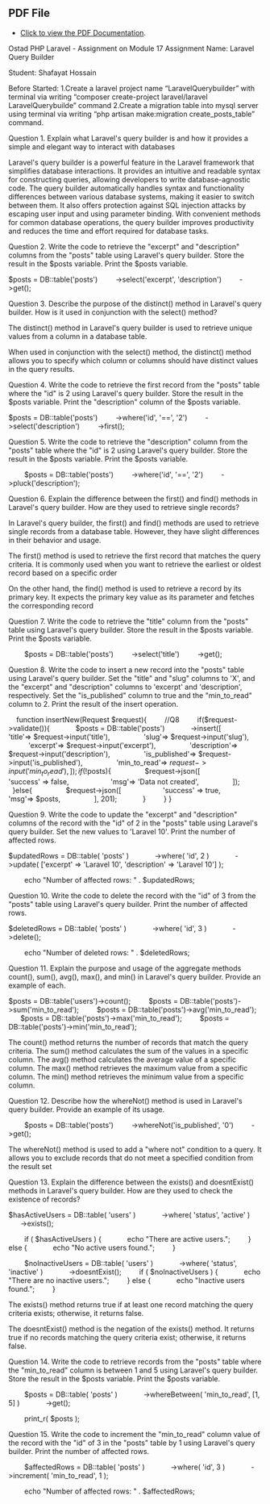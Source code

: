

## PDF File

- [Click to view the PDF Documentation](https://github.com/ShafayatBayezid/LaravelQueryBuilder/tree/master/public/uploads).





Ostad PHP Laravel - Assignment on Module 17
Assignment Name: Laravel Query Builder

Student: Shafayat Hossain

Before Started: 
1.Create a laravel project name “LaravelQuerybuilder” with terminal via writing “composer create-project laravel/laravel LaravelQuerybuilde” command
2.Create a migration table into mysql server using terminal via writing “php artisan make:migration create_posts_table” command.

Question 1. Explain what Laravel's query builder is and how it provides a simple and elegant way to interact with databases

Laravel's query builder is a powerful feature in the Laravel framework that simplifies database interactions. It provides an intuitive and readable syntax for constructing queries, allowing developers to write database-agnostic code. The query builder automatically handles syntax and functionality differences between various database systems, making it easier to switch between them. It also offers protection against SQL injection attacks by escaping user input and using parameter binding. With convenient methods for common database operations, the query builder improves productivity and reduces the time and effort required for database tasks.


Question 2. Write the code to retrieve the "excerpt" and "description" columns from the "posts" table using Laravel's query builder. Store the result in the $posts variable. Print the $posts variable.


$posts = DB::table('posts')
        ->select('excerpt', 'description')
        ->get();



Question 3. Describe the purpose of the distinct() method in Laravel's query builder. How is it used in conjunction with the select() method?

The distinct() method in Laravel's query builder is used to retrieve unique values from a column in a database table.

When used in conjunction with the select() method, the distinct() method allows you to specify which column or columns should have distinct values in the query results. 


Question 4. Write the code to retrieve the first record from the "posts" table where the "id" is 2 using Laravel's query builder. Store the result in the $posts variable. Print the "description" column of the $posts variable.


$posts = DB::table('posts')
        ->where('id', '==', '2')
        ->select('description')
        ->first();



Question 5. Write the code to retrieve the "description" column from the "posts" table where the "id" is 2 using Laravel's query builder. Store the result in the $posts variable. Print the $posts variable.

        
$posts = DB::table('posts')
        ->where('id', '==', '2')
        ->pluck('description');



Question 6. Explain the difference between the first() and find() methods in Laravel's query builder. How are they used to retrieve single records?

In Laravel's query builder, the first() and find() methods are used to retrieve single records from a database table. However, they have slight differences in their behavior and usage.

The first() method is used to retrieve the first record that matches the query criteria. It is commonly used when you want to retrieve the earliest or oldest record based on a specific order

On the other hand, the find() method is used to retrieve a record by its primary key. It expects the primary key value as its parameter and fetches the corresponding record


Question 7. Write the code to retrieve the "title" column from the "posts" table using Laravel's query builder. Store the result in the $posts variable. Print the $posts variable.

        
$posts = DB::table('posts')
        ->select('title')
        ->get();


Question 8. Write the code to insert a new record into the "posts" table using Laravel's query builder. Set the "title" and "slug" columns to 'X', and the "excerpt" and "description" columns to 'excerpt' and 'description', respectively. Set the "is_published" column to true and the "min_to_read" column to 2. Print the result of the insert operation.


    function insertNew(Request $request){
        //Q8
        if($request->validate()){
            $posts = DB::table('posts')
            ->insert([
                'title'=> $request->input('title'),
                'slug'=> $request->input('slug'),
                'excerpt'=> $request->input('excerpt'),
                'description'=> $request->input('description'),
                'is_published'=> $request->input('is_published'),
                'min_to_read'=> $request->input('min_to_read'),
            ]);
            if(!$posts){
                $request->json([
                    'success' => false,
                    'msg'=> 'Data not created',
                ]);
            }else{
                $request->json([
                    'success' => true,
                    'msg'=> $posts,
                ], 201);
            }
        }
}




Question 9. Write the code to update the "excerpt" and "description" columns of the record with the "id" of 2 in the "posts" table using Laravel's query builder. Set the new values to 'Laravel 10'. Print the number of affected rows.


$updatedRows = DB::table( 'posts' )
            ->where( 'id', 2 )
            ->update( ['excerpt' => 'Laravel 10', 'description' => 					'Laravel 10'] );

        echo "Number of affected rows: " . $updatedRows;



Question 10. Write the code to delete the record with the "id" of 3 from the "posts" table using Laravel's query builder. Print the number of affected rows.

	
$deletedRows = DB::table( 'posts' )
            ->where( 'id', 3 )
            ->delete();

        echo "Number of deleted rows: " . $deletedRows;




Question 11. Explain the purpose and usage of the aggregate methods count(), sum(), avg(), max(), and min() in Laravel's query builder. Provide an example of each.


$posts = DB::table('users')->count();
        $posts = DB::table('posts')->sum('min_to_read');
        $posts = DB::table('posts')->avg('min_to_read');
        $posts = DB::table('posts')->max('min_to_read');
        $posts = DB::table('posts')->min('min_to_read');


The count() method returns the number of records that match the query criteria.
The sum() method calculates the sum of the values in a specific column.
The avg() method calculates the average value of a specific column.
The max() method retrieves the maximum value from a specific column.
The min() method retrieves the minimum value from a specific column.



Question 12. Describe how the whereNot() method is used in Laravel's query builder. Provide an example of its usage.

        
$posts = DB::table('posts')
        ->whereNot('is_published', '0')
        ->get();


The whereNot() method is used to add a "where not" condition to a query. It allows you to exclude records that do not meet a specified condition from the result set






Question 13. Explain the difference between the exists() and doesntExist() methods in Laravel's query builder. How are they used to check the existence of records?


$hasActiveUsers = DB::table( 'users' )
            ->where( 'status', 'active' )
            ->exists();

        if ( $hasActiveUsers ) {
            echo "There are active users.";
        } else {
            echo "No active users found.";
        }


        
$noInactiveUsers = DB::table( 'users' )
            ->where( 'status', 'inactive' )
            ->doesntExist();
        if ( $noInactiveUsers ) {
            echo "There are no inactive users.";
        } else {
            echo "Inactive users found.";
        }


 The exists() method returns true if at least one record matching the query criteria exists; otherwise, it returns false.

The doesntExist() method is the negation of the exists() method. It returns true if no records matching the query criteria exist; otherwise, it returns false.



Question 14. Write the code to retrieve records from the "posts" table where the "min_to_read" column is between 1 and 5 using Laravel's query builder. Store the result in the $posts variable. Print the $posts variable.

        
$posts = DB::table( 'posts' )
            ->whereBetween( 'min_to_read', [1, 5] )
            ->get();

        print_r( $posts );





Question 15. Write the code to increment the "min_to_read" column value of the record with the "id" of 3 in the "posts" table by 1 using Laravel's query builder. Print the number of affected rows.

        
$affectedRows = DB::table( 'posts' )
            ->where( 'id', 3 )
            ->increment( 'min_to_read', 1 );

        echo "Number of affected rows: " . $affectedRows;


